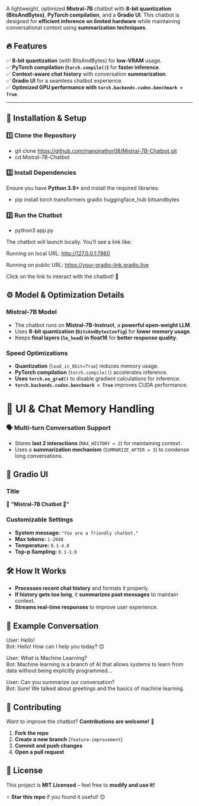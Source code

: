 A lightweight, optimized **Mistral-7B** chatbot with **8-bit quantization (BitsAndBytes)**, **PyTorch compilation**, and a **Gradio UI**. This chatbot is designed for **efficient inference on limited hardware** while maintaining conversational context using **summarization techniques**.

## 🔥 Features
✅ **8-bit quantization** (with BitsAndBytes) for **low-VRAM** usage.  
✅ **PyTorch compilation (`torch.compile()`)** for **faster inference**.  
✅ **Context-aware chat history** with conversation **summarization**.   
✅ **Gradio UI** for a seamless chatbot experience.  
✅ **Optimized GPU performance with `torch.backends.cudnn.benchmark = True`**.  

---

## 📌 Installation & Setup

### **1️⃣ Clone the Repository**

- git clone https://github.com/manojrathor08/Mistral-7B-Chatbot.git
- cd Mistral-7B-Chatbot

### **2️⃣ Install Dependencies**
Ensure you have **Python 3.9+** and install the required libraries:


- pip install torch transformers gradio huggingface_hub bitsandbytes

### **3️⃣ Run the Chatbot**

- python3 app.py

The chatbot will launch locally. You’ll see a link like:

Running on local URL:  http://127.0.0.1:7860

Running on public URL:  https://your-gradio-link.gradio.live

Click on the link to interact with the chatbot! 🚀

## ⚙️ Model & Optimization Details

### **Mistral-7B Model**
- The chatbot runs on **Mistral-7B-Instruct**, a **powerful open-weight LLM**.
- Uses **8-bit quantization (`BitsAndBytesConfig`)** for **lower memory usage**.
- Keeps **final layers (`lm_head`) in float16** for **better response quality**.

### **Speed Optimizations**
- **Quantization** (`load_in_8bit=True`) reduces memory usage.
- **PyTorch compilation** (`torch.compile()`) accelerates inference.
- **Uses `torch.no_grad()`** to disable gradient calculations for inference.
- **`torch.backends.cudnn.benchmark = True`** improves CUDA performance.
# 🎨 UI & Chat Memory Handling

### 🗣️ Multi-turn Conversation Support
- Stores **last 2 interactions** (`MAX_HISTORY = 2`) for maintaining context.
- Uses a **summarization mechanism** (`SUMMARIZE_AFTER = 3`) to condense long conversations.

## 💬 Gradio UI

### **Title**  
📝 **"Mistral-7B Chatbot 🤖"**

### **Customizable Settings**
- **System message:** `"You are a friendly chatbot."`
- **Max tokens:** `1-2048`
- **Temperature:** `0.1-4.0`
- **Top-p Sampling:** `0.1-1.0`



## 🛠️ How It Works
- **Processes recent chat history** and formats it properly.
- **If history gets too long**, it **summarizes past messages** to maintain context.
- **Streams real-time responses** to improve user experience.

## 📜 Example Conversation

User: Hello!  
Bot: Hello! How can I help you today? 😊  

User: What is Machine Learning?  
Bot: Machine learning is a branch of AI that allows systems to learn from data without being explicitly programmed...  

User: Can you summarize our conversation?  
Bot: Sure! We talked about greetings and the basics of machine learning.  


## 📌 Contributing
Want to improve the chatbot? **Contributions are welcome!** 🚀

1. **Fork the repo**  
2. **Create a new branch** (`feature-improvement`)  
3. **Commit and push changes**  
4. **Open a pull request**  


## 📜 License
This project is **MIT Licensed** – feel free to **modify and use it!**  

⭐ **Star this repo** if you found it useful! 😊
